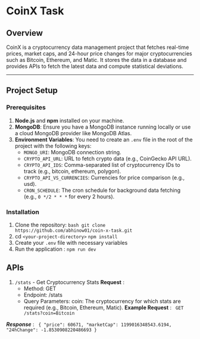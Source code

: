 # CoinX Task

## Overview

CoinX is a cryptocurrency data management project that fetches real-time prices, market caps, and 24-hour price changes for major cryptocurrencies such as Bitcoin, Ethereum, and Matic. It stores the data in a database and provides APIs to fetch the latest data and compute statistical deviations.

---

## Project Setup

### Prerequisites

1. **Node.js** and **npm** installed on your machine.
2. **MongoDB**: Ensure you have a MongoDB instance running locally or use a cloud MongoDB provider like MongoDB Atlas.
3. **Environment Variables**: You need to create an `.env` file in the root of the project with the following keys:
   - `MONGO_URI`: MongoDB connection string.
   - `CRYPTO_API_URL`: URL to fetch crypto data (e.g., CoinGecko API URL).
   - `CRYPTO_API_IDS`: Comma-separated list of cryptocurrency IDs to track (e.g., bitcoin, ethereum, polygon).
   - `CRYPTO_API_VS_CURRENCIES`: Currencies for price comparison (e.g., usd).
   - `CRON_SCHEDULE`: The cron schedule for background data fetching (e.g., `0 */2 * * *` for every 2 hours).

### Installation

1. Clone the repository:
   ```bash git clone https://github.com/abhinow01/coin-x-task.git```
2. cd `<your-project-directory>`
  `npm install`
3. Create your `.env` file with necessary variables
4. Run the application : `npm run dev `

## APIs 
1. `/stats` -   Get Cryptocurrency Stats
   **Request** : 
    - Method: GET
    - Endpoint: /stats
    - Query Parameters:
  coin: The cryptocurrency for which stats are required (e.g., Bitcoin, Ethereum, Matic).
  **Example Request** :
  ``` GET /stats?coin=Bitcoin```

  ***Response*** : ``` {
  "price": 60671,
  "marketCap": 1199016348543.6194,
  "24hChange": -1.8530908220486693
}```

